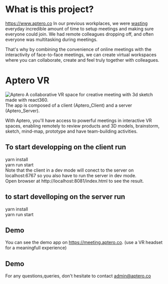 # What is this project?
https://www.aptero.co
In our previous workplaces, we were [wasting](http://thumbnails-visually.netdna-ssl.com/the-ugly-truth-about-meetings_538ca71ea5358_w580.jpg) everyday incredible amount of time to setup meetings and making sure everyone could join. 
We had remote colleagues dropping off, and often everyone was multitasking during meetings.

That's why by combining the convenience of online meetings with the interactivity of face-to-face meetings, we can create virtual workspaces where you can collaborate, create and feel truly together with colleagues.

# Aptero VR
![Aptero](https://ipfs.funnychain.co/ipfs/QmdX25VpJTEZFU5ELPVXPmxBHQhUqaMwC25wNbhjk6AXPq)
A collaborative VR space for creative meeting with 3d sketch made with react360.  
The app is composed of a client (Aptero_Client) and a server (Aptero_Server).  

With Aptero, you'll have access to powerful meetings in interactive VR spaces, enabling remotely to review products and 3D models, brainstorm, sketch, mind-map, prototype and have team-building activities. 


## To start developping on the client run
yarn install  
yarn run start  
Note that the client in a dev mode will conect to the server on localhost:6767 so you also have to run the server in dev mode.  
Open browser at http://localhost:8081/index.html to see the result.  

## to start develloping on the server run 
yarn install  
yarn run start  


## Demo
You can see the demo app on https://meeting.aptero.co. (use a VR headset for a meaningfull experience)


## Demo
For any questions,queries, don't hesitate to contact admin@aptero.co
